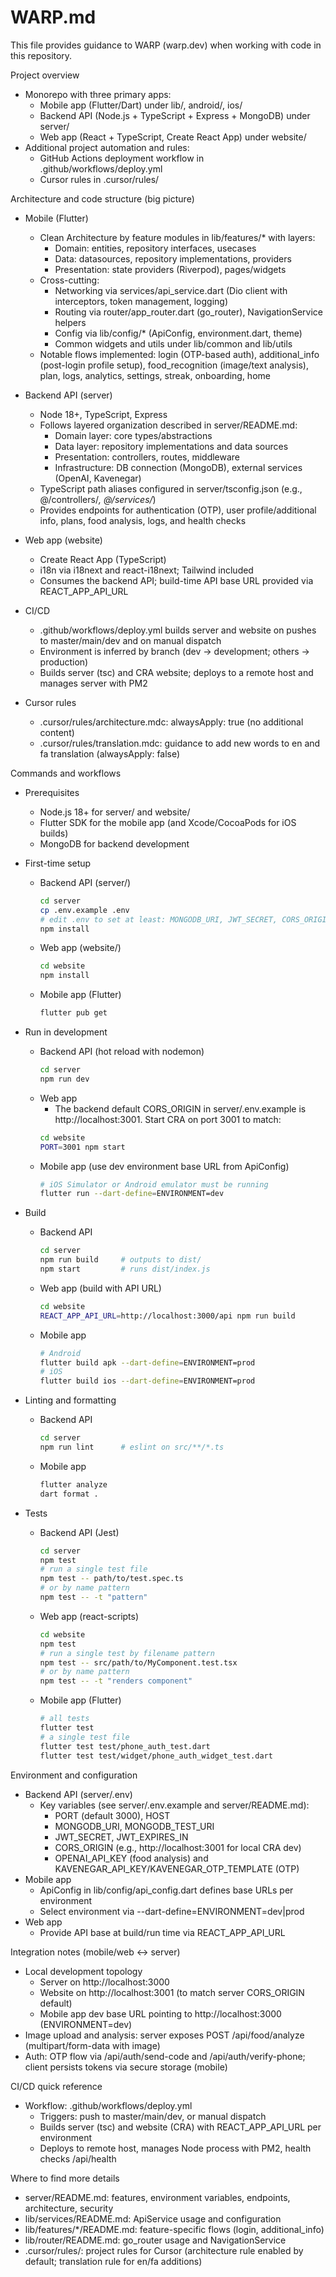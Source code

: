 # WARP.md

This file provides guidance to WARP (warp.dev) when working with code in this repository.

Project overview
- Monorepo with three primary apps:
  - Mobile app (Flutter/Dart) under lib/, android/, ios/
  - Backend API (Node.js + TypeScript + Express + MongoDB) under server/
  - Web app (React + TypeScript, Create React App) under website/
- Additional project automation and rules:
  - GitHub Actions deployment workflow in .github/workflows/deploy.yml
  - Cursor rules in .cursor/rules/

Architecture and code structure (big picture)
- Mobile (Flutter)
  - Clean Architecture by feature modules in lib/features/* with layers:
    - Domain: entities, repository interfaces, usecases
    - Data: datasources, repository implementations, providers
    - Presentation: state providers (Riverpod), pages/widgets
  - Cross-cutting:
    - Networking via services/api_service.dart (Dio client with interceptors, token management, logging)
    - Routing via router/app_router.dart (go_router), NavigationService helpers
    - Config via lib/config/* (ApiConfig, environment.dart, theme)
    - Common widgets and utils under lib/common and lib/utils
  - Notable flows implemented: login (OTP-based auth), additional_info (post-login profile setup), food_recognition (image/text analysis), plan, logs, analytics, settings, streak, onboarding, home

- Backend API (server)
  - Node 18+, TypeScript, Express
  - Follows layered organization described in server/README.md:
    - Domain layer: core types/abstractions
    - Data layer: repository implementations and data sources
    - Presentation: controllers, routes, middleware
    - Infrastructure: DB connection (MongoDB), external services (OpenAI, Kavenegar)
  - TypeScript path aliases configured in server/tsconfig.json (e.g., @/controllers/*, @/services/*)
  - Provides endpoints for authentication (OTP), user profile/additional info, plans, food analysis, logs, and health checks

- Web app (website)
  - Create React App (TypeScript)
  - i18n via i18next and react-i18next; Tailwind included
  - Consumes the backend API; build-time API base URL provided via REACT_APP_API_URL

- CI/CD
  - .github/workflows/deploy.yml builds server and website on pushes to master/main/dev and on manual dispatch
  - Environment is inferred by branch (dev → development; others → production)
  - Builds server (tsc) and CRA website; deploys to a remote host and manages server with PM2

- Cursor rules
  - .cursor/rules/architecture.mdc: alwaysApply: true (no additional content)
  - .cursor/rules/translation.mdc: guidance to add new words to en and fa translation (alwaysApply: false)

Commands and workflows
- Prerequisites
  - Node.js 18+ for server/ and website/
  - Flutter SDK for the mobile app (and Xcode/CocoaPods for iOS builds)
  - MongoDB for backend development

- First-time setup
  - Backend API (server/)
    ```bash
    cd server
    cp .env.example .env
    # edit .env to set at least: MONGODB_URI, JWT_SECRET, CORS_ORIGIN, OPENAI_API_KEY, KAVENEGAR_API_KEY
    npm install
    ```
  - Web app (website/)
    ```bash
    cd website
    npm install
    ```
  - Mobile app (Flutter)
    ```bash
    flutter pub get
    ```

- Run in development
  - Backend API (hot reload with nodemon)
    ```bash
    cd server
    npm run dev
    ```
  - Web app
    - The backend default CORS_ORIGIN in server/.env.example is http://localhost:3001. Start CRA on port 3001 to match:
    ```bash
    cd website
    PORT=3001 npm start
    ```
  - Mobile app (use dev environment base URL from ApiConfig)
    ```bash
    # iOS Simulator or Android emulator must be running
    flutter run --dart-define=ENVIRONMENT=dev
    ```

- Build
  - Backend API
    ```bash
    cd server
    npm run build     # outputs to dist/
    npm start         # runs dist/index.js
    ```
  - Web app (build with API URL)
    ```bash
    cd website
    REACT_APP_API_URL=http://localhost:3000/api npm run build
    ```
  - Mobile app
    ```bash
    # Android
    flutter build apk --dart-define=ENVIRONMENT=prod
    # iOS
    flutter build ios --dart-define=ENVIRONMENT=prod
    ```

- Linting and formatting
  - Backend API
    ```bash
    cd server
    npm run lint      # eslint on src/**/*.ts
    ```
  - Mobile app
    ```bash
    flutter analyze
    dart format .
    ```

- Tests
  - Backend API (Jest)
    ```bash
    cd server
    npm test
    # run a single test file
    npm test -- path/to/test.spec.ts
    # or by name pattern
    npm test -- -t "pattern"
    ```
  - Web app (react-scripts)
    ```bash
    cd website
    npm test
    # run a single test by filename pattern
    npm test -- src/path/to/MyComponent.test.tsx
    # or by name pattern
    npm test -- -t "renders component"
    ```
  - Mobile app (Flutter)
    ```bash
    # all tests
    flutter test
    # a single test file
    flutter test test/phone_auth_test.dart
    flutter test test/widget/phone_auth_widget_test.dart
    ```

Environment and configuration
- Backend API (server/.env)
  - Key variables (see server/.env.example and server/README.md):
    - PORT (default 3000), HOST
    - MONGODB_URI, MONGODB_TEST_URI
    - JWT_SECRET, JWT_EXPIRES_IN
    - CORS_ORIGIN (e.g., http://localhost:3001 for local CRA dev)
    - OPENAI_API_KEY (food analysis) and KAVENEGAR_API_KEY/KAVENEGAR_OTP_TEMPLATE (OTP)
- Mobile app
  - ApiConfig in lib/config/api_config.dart defines base URLs per environment
  - Select environment via --dart-define=ENVIRONMENT=dev|prod
- Web app
  - Provide API base at build/run time via REACT_APP_API_URL

Integration notes (mobile/web ↔ server)
- Local development topology
  - Server on http://localhost:3000
  - Website on http://localhost:3001 (to match server CORS_ORIGIN default)
  - Mobile app dev base URL pointing to http://localhost:3000 (ENVIRONMENT=dev)
- Image upload and analysis: server exposes POST /api/food/analyze (multipart/form-data with image)
- Auth: OTP flow via /api/auth/send-code and /api/auth/verify-phone; client persists tokens via secure storage (mobile)

CI/CD quick reference
- Workflow: .github/workflows/deploy.yml
  - Triggers: push to master/main/dev, or manual dispatch
  - Builds server (tsc) and website (CRA) with REACT_APP_API_URL per environment
  - Deploys to remote host, manages Node process with PM2, health checks /api/health

Where to find more details
- server/README.md: features, environment variables, endpoints, architecture, security
- lib/services/README.md: ApiService usage and configuration
- lib/features/*/README.md: feature-specific flows (login, additional_info)
- lib/router/README.md: go_router usage and NavigationService
- .cursor/rules/: project rules for Cursor (architecture rule enabled by default; translation rule for en/fa additions)
